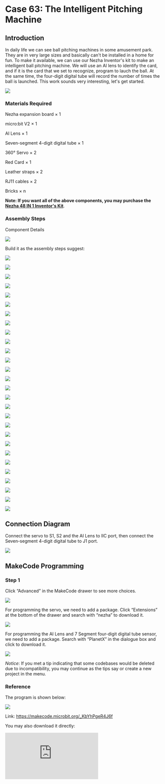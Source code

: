 # Case 63: The Intelligent Pitching Machine

## Introduction

In daily life we can see ball pitching machines in some amusement park. They are in very large sizes and basically can't be installed in a home for fun. To make it available,  we can use our Nezha Inventor's kit to make an intelligent ball pitching machine. We will use an AI lens to identify the card, and if it is the card that we set to recognize,  program to lauch the ball. At the same time, the four-digit digital tube will record the number of times the ball is launched. This work sounds very interesting, let's get started.

![](./images/63_1.png)

### Materials Required

Nezha expansion board × 1

micro:bit V2 × 1

AI Lens × 1

Seven-segment 4-digit digital tube × 1

360° Servo × 2

Red Card × 1

Leather straps × 2

RJ11 cables × 2

Bricks × n

**Note: If you want all of the above components, you may purchase the [Nezha 48 IN 1 Inventor's Kit](https://www.elecfreaks.com/nezha-inventor-s-kit-for-micro-bit-without-micro-bit-board.html)**.



### Assembly Steps

Component Details

![](./images/63_2.jpg)

Build it as the assembly steps suggest:

![](./images/63_3.jpg)

![](./images/63_4.jpg)

![](./images/63_5.jpg)

![](./images/63_6.jpg)

![](./images/63_7.jpg)

![](./images/63_8.jpg)

![](./images/63_9.jpg)

![](./images/63_10.jpg)

![](./images/63_11.jpg)

![](./images/63_12.jpg)

![](./images/63_13.jpg)

![](./images/63_14.jpg)

![](./images/63_15.jpg)

![](./images/63_16.jpg)

![](./images/63_17.jpg)

![](./images/63_18.jpg)

![](./images/63_19.jpg)

![](./images/63_20.jpg)

![](./images/63_21.jpg)

![](./images/63_22.jpg)

![](./images/63_23.jpg)

![](./images/63_24.jpg)

![](./images/63_25.jpg)

![](./images/63_26.jpg)

![](./images/63_27.jpg)

![](./images/63_28.jpg)

![](./images/63_29.jpg)

![](./images/63_30.jpg)

## Connection Diagram

Connect the servo to  S1, S2 and the AI Lens to IIC port, then connect the Seven-segment 4-digit digital tube to J1 port.

![](./images/63_36.png)


##  MakeCode Programming

### Step 1

Click “Advanced” in the MakeCode drawer to see more choices.



![](./images/49_10.png)



For programming the servo, we need to add a package. Click “Extensions” at the bottom of the drawer and search with “nezha” to download it.



![](./images/49_11.png)



For programming the AI Lens and 7 Segment four-digit digital tube sensor, we need to add a package. Search with “PlanetX” in the dialogue box and click to download it.

![](./images/49_12.png)



*Notice*: If you met a tip indicating that some codebases would be deleted due to incompatibility, you may continue as the tips say or create a new project in the menu.

### Reference

The program is shown below:

![](./images/63_32.jpg)

Link: https://makecode.microbit.org/_KbYhPgeR4J6f

You may also download it directly:

<div
    style={{
        position: 'relative',
        paddingBottom: '60%',
        overflow: 'hidden',
    }}
>
    <iframe
        src="https://makecode.microbit.org/_KbYhPgeR4J6f"
        frameborder="0"
        sandbox="allow-popups allow-forms allow-scripts allow-same-origin"
        style={{
            position: 'absolute',
            width: '100%',
            height: '100%',
        }}
    />
</div>

### Result

We can see that when a red card is placed in front of the AI lens, the pitcher fires a small ball and then the four-digit digital tube displays the number of the pitches.

![](./images/63_33.gif)
